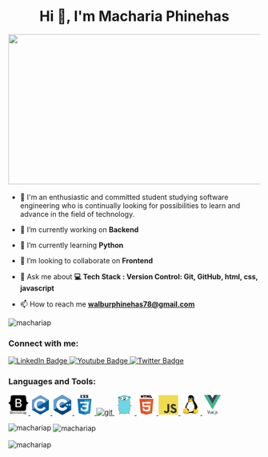 <h1 align="center">Hi 👋, I'm Macharia Phinehas</h1>

<div align="center">
  <img src="https://media.giphy.com/media/lXHwJv89PvdN200Anr/giphy.gif" width="600" height="300"/>
</div>

- 🌱 I'm an enthusiastic and committed student studying software engineering who is continually looking for possibilities to learn and advance in the field of technology.
- 🔭 I’m currently working on **Backend**

- 🌱 I’m currently learning **Python**

- 👯 I’m looking to collaborate on **Frontend**

- 💬 Ask me about **💻 Tech Stack : Version Control: Git, GitHub, html, css, javascript**

- 📫 How to reach me **walburphinehas78@gmail.com**

<p align="left"> <img src="https://komarev.com/ghpvc/?username=machariap&label=Profile%20views&color=0e75b6&style=flat" alt="machariap" /> </p>

<h3 align="left">Connect with me:</h3>
<p align="left">
<div id="badges">
  <a href="https://www.linkedin.com/in/phinehassoftwareengineer/" target=”blank”>
    <img align=”center” src="https://img.shields.io/badge/LinkedIn-blue?style=for-the-badge&logo=linkedin&logoColor=white" alt="LinkedIn Badge"/>
  </a>
  <a href="your-youtube-URL">
    <img src="https://img.shields.io/badge/YouTube-red?style=for-the-badge&logo=youtube&logoColor=white" alt="Youtube Badge"/>
  </a>
  <a href="https://twitter.com/_M_Phinehas" target=”blank”>
    <img align=”center” src="https://img.shields.io/badge/Twitter-blue?style=for-the-badge&logo=twitter&logoColor=white" alt="Twitter Badge"/>
  </a>
</div>
</p>

<h3 align="left">Languages and Tools:</h3>
<p align="left"> <a href="https://getbootstrap.com" target="_blank" rel="noreferrer"> <img src="https://raw.githubusercontent.com/devicons/devicon/master/icons/bootstrap/bootstrap-plain-wordmark.svg" alt="bootstrap" width="40" height="40"/> </a> <a href="https://www.cprogramming.com/" target="_blank" rel="noreferrer"> <img src="https://raw.githubusercontent.com/devicons/devicon/master/icons/c/c-original.svg" alt="c" width="40" height="40"/> </a> <a href="https://www.w3schools.com/cpp/" target="_blank" rel="noreferrer"> <img src="https://raw.githubusercontent.com/devicons/devicon/master/icons/cplusplus/cplusplus-original.svg" alt="cplusplus" width="40" height="40"/> </a> <a href="https://www.w3schools.com/css/" target="_blank" rel="noreferrer"> <img src="https://raw.githubusercontent.com/devicons/devicon/master/icons/css3/css3-original-wordmark.svg" alt="css3" width="40" height="40"/> </a> <a href="https://git-scm.com/" target="_blank" rel="noreferrer"> <img src="https://www.vectorlogo.zone/logos/git-scm/git-scm-icon.svg" alt="git" width="40" height="40"/> </a> <a href="https://golang.org" target="_blank" rel="noreferrer"> <img src="https://raw.githubusercontent.com/devicons/devicon/master/icons/go/go-original.svg" alt="go" width="40" height="40"/> </a> <a href="https://www.w3.org/html/" target="_blank" rel="noreferrer"> <img src="https://raw.githubusercontent.com/devicons/devicon/master/icons/html5/html5-original-wordmark.svg" alt="html5" width="40" height="40"/> </a> <a href="https://developer.mozilla.org/en-US/docs/Web/JavaScript" target="_blank" rel="noreferrer"> <img src="https://raw.githubusercontent.com/devicons/devicon/master/icons/javascript/javascript-original.svg" alt="javascript" width="40" height="40"/> </a> <a href="https://www.linux.org/" target="_blank" rel="noreferrer"> <img src="https://raw.githubusercontent.com/devicons/devicon/master/icons/linux/linux-original.svg" alt="linux" width="40" height="40"/> </a> <a href="https://vuejs.org/" target="_blank" rel="noreferrer"> <img src="https://raw.githubusercontent.com/devicons/devicon/master/icons/vuejs/vuejs-original-wordmark.svg" alt="vuejs" width="40" height="40"/> </a> </p>

<p><img align="left" src="https://github-readme-stats.vercel.app/api/top-langs?username=machariap&show_icons=true&locale=en&layout=compact" alt="machariap" /></p>

<p>&nbsp;<img align="center" src="https://github-readme-stats.vercel.app/api?username=machariap&show_icons=true&locale=en" alt="machariap" /></p>

<p><img align="center" src="https://github-readme-streak-stats.herokuapp.com/?user=machariap&" alt="machariap" /></p>
